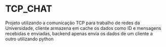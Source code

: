 # TCP_CHAT

Projeto utilizando a comunicação TCP para trabalho de redes da Universidade, cliente armazena em cache os dados como ID e mensagens recebidas e enviadas, backend apenas envia os dados de um cliente a outro utilizando python
